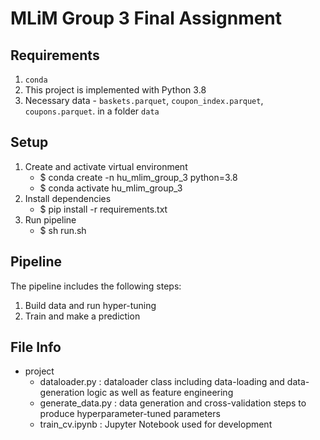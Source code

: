 # MLiM Group 3 Final Assignment

## Requirements

1. `conda`
1. This project is implemented with Python 3.8
1. Necessary data - `baskets.parquet`, `coupon_index.parquet`, `coupons.parquet`. in a folder `data`

## Setup
1. Create and activate virtual environment
   - $ conda create -n hu_mlim_group_3 python=3.8
   - $ conda activate hu_mlim_group_3
2. Install dependencies
   - $ pip install -r requirements.txt
3. Run pipeline
   - $ sh run.sh

## Pipeline

The pipeline includes the following steps:
1. Build data and run hyper-tuning
1. Train and make a prediction

## File Info

- project
    - dataloader.py : dataloader class including data-loading and data-generation logic as well as feature engineering
    - generate_data.py : data generation and cross-validation steps to produce hyperparameter-tuned parameters
    - train_cv.ipynb : Jupyter Notebook used for development
